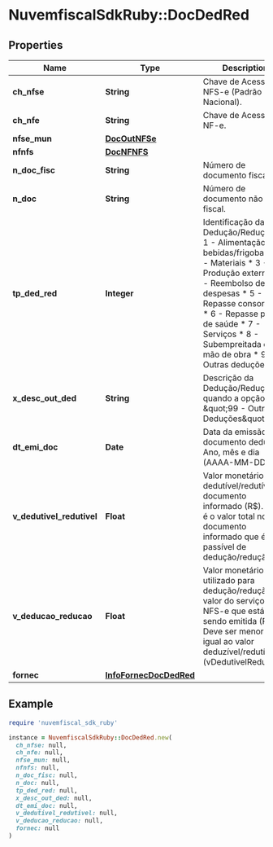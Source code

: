 # NuvemfiscalSdkRuby::DocDedRed

## Properties

| Name | Type | Description | Notes |
| ---- | ---- | ----------- | ----- |
| **ch_nfse** | **String** | Chave de Acesso da NFS-e (Padrão Nacional). | [optional] |
| **ch_nfe** | **String** | Chave de Acesso da NF-e. | [optional] |
| **nfse_mun** | [**DocOutNFSe**](DocOutNFSe.md) |  | [optional] |
| **nfnfs** | [**DocNFNFS**](DocNFNFS.md) |  | [optional] |
| **n_doc_fisc** | **String** | Número de documento fiscal. | [optional] |
| **n_doc** | **String** | Número de documento não fiscal. | [optional] |
| **tp_ded_red** | **Integer** | Identificação da Dedução/Redução:  * 1 - Alimentação e bebidas/frigobar  * 2 - Materiais  * 3 - Produção externa  * 4 - Reembolso de despesas  * 5 - Repasse consorciado  * 6 - Repasse plano de saúde  * 7 - Serviços  * 8 - Subempreitada de mão de obra  * 99 - Outras deduções |  |
| **x_desc_out_ded** | **String** | Descrição da Dedução/Redução quando a opção é \&quot;99 - Outras Deduções\&quot;. | [optional] |
| **dt_emi_doc** | **Date** | Data da emissão do documento dedutível. Ano, mês e dia (AAAA-MM-DD). |  |
| **v_dedutivel_redutivel** | **Float** | Valor monetário total dedutível/redutível no documento informado (R$).  Este é o valor total no documento informado que é passível de dedução/redução. |  |
| **v_deducao_reducao** | **Float** | Valor monetário utilizado para dedução/redução do valor do serviço da NFS-e que está sendo emitida (R$).  Deve ser menor ou igual ao valor deduzível/redutível (vDedutivelRedutivel). |  |
| **fornec** | [**InfoFornecDocDedRed**](InfoFornecDocDedRed.md) |  | [optional] |

## Example

```ruby
require 'nuvemfiscal_sdk_ruby'

instance = NuvemfiscalSdkRuby::DocDedRed.new(
  ch_nfse: null,
  ch_nfe: null,
  nfse_mun: null,
  nfnfs: null,
  n_doc_fisc: null,
  n_doc: null,
  tp_ded_red: null,
  x_desc_out_ded: null,
  dt_emi_doc: null,
  v_dedutivel_redutivel: null,
  v_deducao_reducao: null,
  fornec: null
)
```

